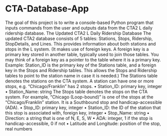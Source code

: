 # CTA-Database-App
The goal of this project is to write a console-based Python program that inputs commands from the user and outputs data from the CTA2 L daily ridership database.
The Updated CTA2 L Daily Ridership Database
The updated CTA2 database consists of 5 tables: Stations, Stops, Ridership, StopDetails, and Lines. This provides information about both stations and stops in the L system.
(It makes use of foreign keys. A foreign key is a primary key stored in another table, typically used to join those tables. You may think of a foreign key as a pointer to the table where it is a primary key.
Example: Station_ID is the primary key of the Stations table, and a foreign key in the Stops and Ridership tables. This allows the Stops and Ridership tables to point to the station name in case it is needed.)
The Stations table denotes the stations on the CTA system. A station can have one or more stops, e.g. “Chicago/Franklin” has 2 stops.
•
Station_ID: primary key, integer
•
Station_Name: string
The Stops table denotes the stops on the CTA system. For example, “Chicago (Loop-bound)” is one of the stops at the “Chicago/Franklin” station. It is a Southbound stop and handicap-accessible (ADA).
•
Stop_ID: primary key, integer
•
Station_ID: the ID of the station that this stop is associated with, foreign key, integer
•
Stop_Name: string
•
Direction: a string that is one of N, E, S, W
•
ADA: integer, 1 if the stop is handicap-accessible, 0 if not
•
Latitude and Longitude: position of the stop, real numbers
